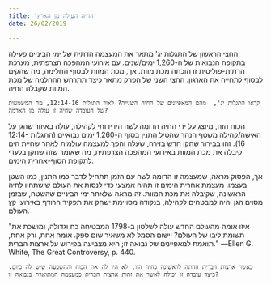 ```yaml
---
title: 'החיה העולה מן הארץ'
date: 26/02/2019

---
```


החצי הראשון של התגלות יג' מתאר את המעצמה הדתית של ימי הביניים פעילה בתקופה הנבואית של ה-1,260 ימים/שנים. עם אירועי המהפכה הצרפתית, מערכת הדתית-פוליטית זו הוכתה מכת מוות. אך, מכת המוות לבסוף החלימה, מה שהקים לבסוף לתחייה את הארגון. החצי השני של הפרק מתאר כיצד תתרחש ההחלמה של מכת המוות שקבלה החיה. 

`קראו התגלות יג',  מהם המאפיינים של החיה השנייה? לאור התגלות 12:14-16, מה המשמעות של העובדה שחיה זו עולה מן האדמה?`

הכוח הזה, מיוצג על ידי החיה הדומה לשה הידידותי לקהילה, עולה באיזור שהגן על האישה/קהילה משטף הנהר שהטיל התנין בסוף ה-1,260 ימים נבואיים (התגלות 12:14-16). זהו בבירור שחקן חדש בזירה, שעלה והפך למעצמה עולמית לאחר שחיית הים קיבלה את מכת המוות באירועי המהפכה הצרפתית, מה שאומר שזה שחקן בלעדי לתקופת הסוף-אחרית הימים.

אך, הפסוק מראה, שמעצמה זו הדומה לשה עם הזמן תתחיל לדבר כמו התנין, כמו השטן בעצמו. מעצמת אחרית הימים זו תהיה אמצעי כדי לנסות את העולם שישתחוו לחיה הראשונה, שקיבלה את מכת המוות. זה מראה שלאחר ימי הביניים שהשטח, שבזמן מסוים הגן והיה למבטחים לקהילה, בנקודה מסויימת ישחק את תפקיד הרודף באירועי קץ העולם.

"איזו אומה מהעולם החדש עולה לשלטון ב-1798 המבטיחה כח וגדולה, ומושכת את תשומת ליבו של העולם? יישום הסמל לא משאיר שום ספק. אומה אחת, ורק אחת, תואמת למאפיינים של נבואה זו; היא מצביעה  בפירוש על ארצות הברית." —Ellen G. White, The Great Controversy, p. 440.  

`כאשר ארצות הברית זוהתה לראשונה כחיה הזו, לא היו לה את הכוח וההשפעה שיש לה כיום. כיצד עובדה זו יכולה לאשר את זהות ארצות הברית כמעצמה המתוארת בנבואה זו?`